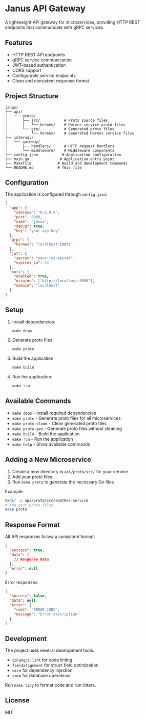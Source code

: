 # Janus API Gateway

A lightweight API gateway for microservices, providing HTTP REST endpoints that communicate with gRPC services.

## Features

- HTTP REST API endpoints
- gRPC service communication
- JWT-based authentication
- CORS support
- Configurable service endpoints
- Clean and consistent response format

## Project Structure

```
janus/
├── api/
│   └── proto/
│       ├── src/           # Proto source files
│       │   └── hermes/    # Hermes service proto files
│       └── gen/           # Generated proto files
│           └── hermes/    # Generated Hermes service files
├── internal/
│   └── gateway/
│       ├── handlers/      # HTTP request handlers
│       └── middleware/    # Middleware components
├── config.json           # Application configuration
├── main.go              # Application entry point
├── Makefile            # Build and development commands
└── README.md           # This file
```

## Configuration

The application is configured through `config.json`:

```json
{
  "app": {
    "address": "0.0.0.0",
    "port": 8080,
    "name": "janus",
    "debug": true,
    "key": "your-app-key"
  },
  "grpc": {
    "hermes": "localhost:50051"
  },
  "jwt": {
    "secret": "your-jwt-secret",
    "expires_in": 24
  },
  "cors": {
    "enabled": true,
    "origins": ["http://localhost:3000"],
    "domain": "localhost"
  }
}
```

## Setup

1. Install dependencies:
   ```bash
   make deps
   ```

2. Generate proto files:
   ```bash
   make proto
   ```

3. Build the application:
   ```bash
   make build
   ```

4. Run the application:
   ```bash
   make run
   ```

## Available Commands

- `make deps` - Install required dependencies
- `make proto` - Generate proto files for all microservices
- `make proto-clean` - Clean generated proto files
- `make proto-gen` - Generate proto files without cleaning
- `make build` - Build the application
- `make run` - Run the application
- `make help` - Show available commands

## Adding a New Microservice

1. Create a new directory in `api/proto/src/` for your service
2. Add your proto files
3. Run `make proto` to generate the necessary Go files

Example:
```bash
mkdir -p api/proto/src/another-service
# Add your proto files
make proto
```

## Response Format

All API responses follow a consistent format:

```json
{
  "success": true,
  "data": {
    // Response data
  },
  "error": null
}
```

Error responses:
```json
{
  "success": false,
  "data": null,
  "error": {
    "code": "ERROR_CODE",
    "message": "Error description"
  }
}
```

## Development

The project uses several development tools:

- `golangci-lint` for code linting
- `fieldalignment` for struct field optimization
- `wire` for dependency injection
- `gorm` for database operations

Run `make tidy` to format code and run linters.

## License

MIT
